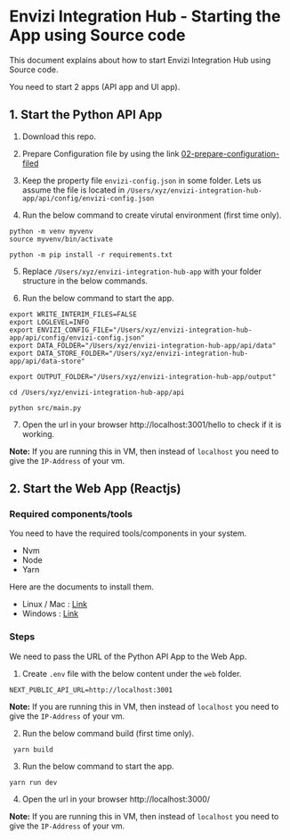 # Envizi Integration Hub - Starting the App using Source code

This document explains about how to start Envizi Integration Hub using Source code.

You need to start 2 apps (API app and UI app).

## 1. Start the Python API App

1. Download this repo.

2. Prepare Configuration file by using the link [02-prepare-configuration-filed](../02-prepare-configuration-file)

3. Keep the property file `envizi-config.json` in some folder. Lets us assume the file is located in `/Users/xyz/envizi-integration-hub-app/api/config/envizi-config.json`

4. Run the below command to create virutal environment (first time only).
```
python -m venv myvenv
source myvenv/bin/activate

python -m pip install -r requirements.txt
```

5. Replace `/Users/xyz/envizi-integration-hub-app` with your folder structure in the below commands.

6. Run the below command to start the app.

```
export WRITE_INTERIM_FILES=FALSE
export LOGLEVEL=INFO
export ENVIZI_CONFIG_FILE="/Users/xyz/envizi-integration-hub-app/api/config/envizi-config.json"
export DATA_FOLDER="/Users/xyz/envizi-integration-hub-app/api/data"
export DATA_STORE_FOLDER="/Users/xyz/envizi-integration-hub-app/api/data-store"

export OUTPUT_FOLDER="/Users/xyz/envizi-integration-hub-app/output"

cd /Users/xyz/envizi-integration-hub-app/api

python src/main.py

```

7. Open the url in your browser http://localhost:3001/hello to check if it is working.

**Note:** If you are running this in VM, then instead of `localhost` you need to give the `IP-Address` of your vm.

## 2. Start the Web App (Reactjs)

### Required components/tools

You need to have the required tools/components in your system.
- Nvm
- Node
- Yarn

Here are the documents to install them.

- Linux / Mac : [Link](../../60-utils/01-configuring-redhat-enterprise-linux-for-running-web-app)
- Windows : [Link](../../60-utils/02-configuring-windows-for-running-web-app)

### Steps 

We need to pass the URL of the Python API App to the Web App. 

1. Create `.env` file with the below content under the `web` folder.
```
NEXT_PUBLIC_API_URL=http://localhost:3001
```

**Note:** If you are running this in VM, then instead of `localhost` you need to give the `IP-Address` of your vm.

2. Run the below command build  (first time only).
```
 yarn build
```

3. Run the below command to start the app.

```
yarn run dev
```

4. Open the url in your browser http://localhost:3000/

**Note:** If you are running this in VM, then instead of `localhost` you need to give the `IP-Address` of your vm.